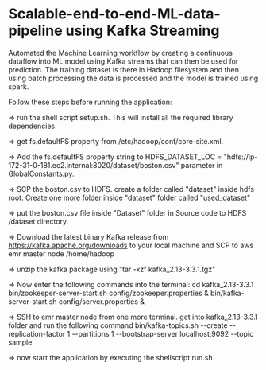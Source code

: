 # Scalable-end-to-end-ML-data-pipeline using Kafka Streaming
    
Automated the Machine Learning workflow by creating a continuous dataflow into ML model using Kafka streams that can then be
used for prediction. The training dataset is there in Hadoop filesystem and then using batch processing the data is processed and the
model is trained using spark.


Follow these steps before running the application:

=> run the shell script setup.sh. This will install all the required library dependencies.

=> get fs.defaultFS property from /etc/hadoop/conf/core-site.xml.

=> Add the fs.defaultFS property string to HDFS_DATASET_LOC = "hdfs://ip-172-31-0-181.ec2.internal:8020/dataset/boston.csv" parameter in GlobalConstants.py.

=> SCP the boston.csv to HDFS. create a folder called "dataset" inside hdfs root. Create one more folder inside "dataset" folder called "used_dataset"

=> put the boston.csv file inside "Dataset" folder in Source code to HDFS /dataset directory.

=> Download the latest binary Kafka release from https://kafka.apache.org/downloads to your local machine and SCP to aws emr master node /home/hadoop

=> unzip the kafka package using "tar -xzf kafka_2.13-3.3.1.tgz"

=> Now enter the following commands into the terminal:
cd kafka_2.13-3.3.1
bin/zookeeper-server-start.sh config/zookeeper.properties &
bin/kafka-server-start.sh config/server.properties &
    
=> SSH to emr master node from one more terminal. get into kafka_2.13-3.3.1 folder and run the following command
bin/kafka-topics.sh --create --replication-factor 1 --partitions 1 --bootstrap-server localhost:9092 --topic sample

=> now start the application by executing the shellscript run.sh
